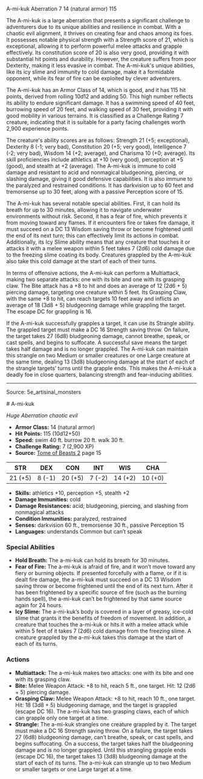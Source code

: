 <MonsterName/>A-mi-kuk</MonsterName>
<CreatureType/>Aberration</CreatureType>
<CR/>7</CR>
<AC/>14 (natural armor)</AC>
<HP/>115</HP>
<summary>The A-mi-kuk is a large aberration that presents a significant challenge to adventurers due to its unique abilities and resilience in combat. With a chaotic evil alignment, it thrives on creating fear and chaos among its foes. It possesses notable physical strength with a Strength score of 21, which is exceptional, allowing it to perform powerful melee attacks and grapple effectively. Its constitution score of 20 is also very good, providing it with substantial hit points and durability. However, the creature suffers from poor Dexterity, making it less evasive in combat. The A-mi-kuk's unique abilities, like its icy slime and immunity to cold damage, make it a formidable opponent, while its fear of fire can be exploited by clever adventurers. </summary>

<detail>

The A-mi-kuk has an Armor Class of 14, which is good, and it has 115 hit points, derived from rolling 10d12 and adding 50. This high number reflects its ability to endure significant damage. It has a swimming speed of 40 feet, burrowing speed of 20 feet, and walking speed of 30 feet, providing it with good mobility in various terrains. It is classified as a Challenge Rating 7 creature, indicating that it is suitable for a party facing challenges worth 2,900 experience points.

The creature's ability scores are as follows: Strength 21 (+5; exceptional), Dexterity 8 (-1; very bad), Constitution 20 (+5; very good), Intelligence 7 (-2; very bad), Wisdom 14 (+2; average), and Charisma 10 (+0; average). Its skill proficiencies include athletics at +10 (very good), perception at +5 (good), and stealth at +2 (average). The A-mi-kuk is immune to cold damage and resistant to acid and nonmagical bludgeoning, piercing, or slashing damage, giving it good defensive capabilities. It is also immune to the paralyzed and restrained conditions. It has darkvision up to 60 feet and tremorsense up to 30 feet, along with a passive Perception score of 15.

The A-mi-kuk has several notable special abilities. First, it can hold its breath for up to 30 minutes, allowing it to navigate underwater environments without risk. Second, it has a fear of fire, which prevents it from moving toward any flames. If it encounters fire or takes fire damage, it must succeed on a DC 13 Wisdom saving throw or become frightened until the end of its next turn; this can effectively limit its actions in combat. Additionally, its Icy Slime ability means that any creature that touches it or attacks it with a melee weapon within 5 feet takes 7 (2d6) cold damage due to the freezing slime coating its body. Creatures grappled by the A-mi-kuk also take this cold damage at the start of each of their turns.

In terms of offensive actions, the A-mi-kuk can perform a Multiattack, making two separate attacks: one with its bite and one with its grasping claw. The Bite attack has a +8 to hit and does an average of 12 (2d6 + 5) piercing damage, targeting one creature within 5 feet. Its Grasping Claw, with the same +8 to hit, can reach targets 10 feet away and inflicts an average of 18 (3d8 + 5) bludgeoning damage while grappling the target. The escape DC for grappling is 16.

If the A-mi-kuk successfully grapples a target, it can use its Strangle ability. The grappled target must make a DC 16 Strength saving throw. On failure, the target takes 27 (6d8) bludgeoning damage, cannot breathe, speak, or cast spells, and begins to suffocate. A successful save means the target takes half damage and is no longer grappled. The A-mi-kuk can maintain this strangle on two Medium or smaller creatures or one Large creature at the same time, dealing 13 (3d8) bludgeoning damage at the start of each of the strangle targets’ turns until the grapple ends. This makes the A-mi-kuk a deadly foe in close quarters, balancing strength and fear-inducing abilities.</detail>



---

Source: 5e_artisinal_monsters

<statblock>
# A-mi-kuk

*Huge* *Aberration* *chaotic evil*

- **Armor Class:** 14 (natural armor)
- **Hit Points:** 115 (10d12+50)
- **Speed:** swim 40 ft. burrow 20 ft. walk 30 ft.
- **Challenge Rating:** 7 (2,900 XP)
- **Source:** [Tome of Beasts 2](https://koboldpress.com/kpstore/product/tome-of-beasts-2-for-5th-edition) page 15

| STR | DEX | CON | INT | WIS | CHA |
| --- | --- | --- | --- | --- | --- |
| 21 (+5) | 8 (-1) | 20 (+5) | 7 (-2) | 14 (+2) | 10 (+0) |

- **Skills:** athletics +10, perception +5, stealth +2
- **Damage Immunities:** cold
- **Damage Resistances:** acid; bludgeoning, piercing, and slashing from nonmagical attacks
- **Condition Immunities:** paralyzed, restrained
- **Senses:** darkvision 60 ft., tremorsense 30 ft., passive Perception 15
- **Languages:** understands Common but can’t speak

### Special Abilities

- **Hold Breath:** The a-mi-kuk can hold its breath for 30 minutes.
- **Fear of Fire:** The a-mi-kuk is afraid of fire, and it won’t move toward any fiery or burning objects. If presented forcefully with a flame, or if it is dealt fire damage, the a-mi-kuk must succeed on a DC 13 Wisdom saving throw or become frightened until the end of its next turn. After it has been frightened by a specific source of fire (such as the burning hands spell), the a-mi-kuk can’t be frightened by that same source again for 24 hours.
- **Icy Slime:** The a-mi-kuk’s body is covered in a layer of greasy, ice-cold slime that grants it the benefits of freedom of movement. In addition, a creature that touches the a-mi-kuk or hits it with a melee attack while within 5 feet of it takes 7 (2d6) cold damage from the freezing slime. A creature grappled by the a-mi-kuk takes this damage at the start of each of its turns.

### Actions

- **Multiattack:** The a-mi-kuk makes two attacks: one with its bite and one with its grasping claw.
- **Bite:** Melee Weapon Attack: +8 to hit, reach 5 ft., one target. Hit: 12 (2d6 + 5) piercing damage.
- **Grasping Claw:** Melee Weapon Attack: +8 to hit, reach 10 ft., one target. Hit: 18 (3d8 + 5) bludgeoning damage, and the target is grappled (escape DC 16). The a-mi-kuk has two grasping claws, each of which can grapple only one target at a time.
- **Strangle:** The a-mi-kuk strangles one creature grappled by it. The target must make a DC 16 Strength saving throw. On a failure, the target takes 27 (6d8) bludgeoning damage, can’t breathe, speak, or cast spells, and begins suffocating. On a success, the target takes half the bludgeoning damage and is no longer grappled. Until this strangling grapple ends (escape DC 16), the target takes 13 (3d8) bludgeoning damage at the start of each of its turns. The a-mi-kuk can strangle up to two Medium or smaller targets or one Large target at a time.


</statblock>


